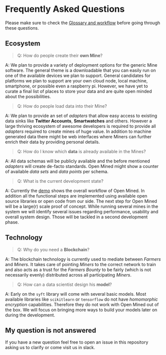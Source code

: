 # Frequently Asked Questions

Please make sure to check the [Glossary and workflow](readme.md) before going through these questions.

## Ecosystem

> Q: How do people create their **own Mine**?

A: We plan to provide a variety of deployment options for the generic Mine software. The general theme is a downloadable that you can easily run on one of the available devices we plan to support. General candidates for platforms we plan to support are your own cloud node, local machine, smartphone, or possible even a raspberry pi. However, we have yet to curate a final list of places to store your data and are quite open minded about the possibilities.

> Q: How do people load data into their Mine?

A: We plan to provide an set of _adapters_ that allow easy access to existing data sinks like **Twitter Accounts**, **Smartwatches** and others. However a large thriving ecosystem of awesome developers is required to provide all _adapters_ required to create mines of huge value.
In addition to machine generated data there might be web interfaces where Miners can further enrich their data by providing personal details.

> Q: How do I know which **data** is already available in the Mines?

A: All data schemas will be publicly available and the before mentioned _adapters_ will create de-facto standards. Open Mined might show a counter of available _data sets_ and _data points_ per schema.

> Q: What is the current development state?

A: Currently the [demo](https://github.com/OpenMined/PySonar/blob/master/notebooks/Sonar%20-%20Decentralized%20Model%20Training%20Simulation%20(local%20blockchain).ipynb) shows the overall workflow of Open Mined. In addition all the functional steps are implemented using available open source libraries or open code from our side. The next step for Open Mined will be a large(r) scale proof of concept. While running several mines in the system we will identify several issues regarding performance, usability and overall system design. Those will be tackled in a second development phase.

## Technology

> Q: Why do you need a **Blockchain**?

A: The blockchain technology is currently used to mediate between _Farmers_ and _Miners_. It takes care of pointing _Miners_ to the correct network to train and also acts as a trust for the _Farmers Bounty_ to be fairly (which is not necessarily evenly) distributed across all participating _Miners_.

> Q: How can a data scientist design his **model**?

A: Early on the `syft` library will come with several basic models. Most available libraries like `scikitlearn` or `tensorflow` do not have _homomorphic encryption_ capabilities. Therefore they do not work with Open Mined out of the box. We will focus on bringing more ways to build your models later on during the development.

## My question is not answered

If you have a new question feel free to open an issue in this repository asking us to clarify or come visit us in slack.
